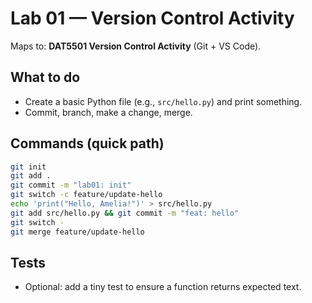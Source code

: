 # Lab 01 — Version Control Activity

Maps to: **DAT5501 Version Control Activity** (Git + VS Code).

## What to do
- Create a basic Python file (e.g., `src/hello.py`) and print something.
- Commit, branch, make a change, merge.

## Commands (quick path)
```bash
git init
git add .
git commit -m "lab01: init"
git switch -c feature/update-hello
echo 'print("Hello, Amelia!")' > src/hello.py
git add src/hello.py && git commit -m "feat: hello"
git switch -
git merge feature/update-hello
```

## Tests
- Optional: add a tiny test to ensure a function returns expected text.
